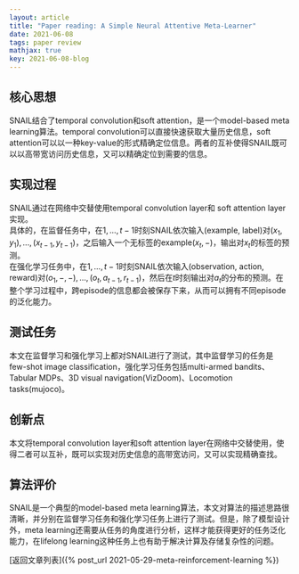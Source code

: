 ```yaml
---
layout: article
title: "Paper reading: A Simple Neural Attentive Meta-Learner"
date: 2021-06-08
tags: paper review
mathjax: true
key: 2021-06-08-blog
---
```

## 核心思想
SNAIL结合了temporal convolution和soft attention，是一个model-based meta learning算法。temporal convolution可以直接快速获取大量历史信息，soft attention可以以一种key-value的形式精确定位信息。两者的互补使得SNAIL既可以以高带宽访问历史信息，又可以精确定位到需要的信息。
## 实现过程
SNAIL通过在网络中交替使用temporal convolution layer和 soft attention layer实现。    
具体的，在监督任务中，在$1, ..., t-1$时刻SNAIL依次输入(example, label)对$(x_1, y_1), ..., (x_{t-1}, y_{t-1})$，之后输入一个无标签的example$(x_t, -)$，输出对$x_t$的标签的预测。    
在强化学习任务中，在$1, ..., t-1$时刻SNAIL依次输入(observation, action, reward)对$(o_1, -, -), ..., (o_t, a_{t-1}, r_{t-1})$，然后在$t$时刻输出对$a_t$的分布的预测。在整个学习过程中，跨episode的信息都会被保存下来，从而可以拥有不同episode的泛化能力。
## 测试任务
本文在监督学习和强化学习上都对SNAIL进行了测试，其中监督学习的任务是few-shot image classification，强化学习任务包括multi-armed bandits、Tabular MDPs、3D visual navigation(VizDoom)、Locomotion tasks(mujoco)。

## 创新点
本文将temporal convolution layer和soft attention layer在网络中交替使用，使得二者可以互补，既可以实现对历史信息的高带宽访问，又可以实现精确查找。
## 算法评价
SNAIL是一个典型的model-based meta learning算法，本文对算法的描述思路很清晰，并分别在监督学习任务和强化学习任务上进行了测试。但是，除了模型设计外，meta learning还需要从任务的角度进行分析，这样才能获得更好的任务泛化能力，在lifelong learning这种任务上也有助于解决计算及存储复杂性的问题。

[返回文章列表]({% post_url 2021-05-29-meta-reinforcement-learning %})